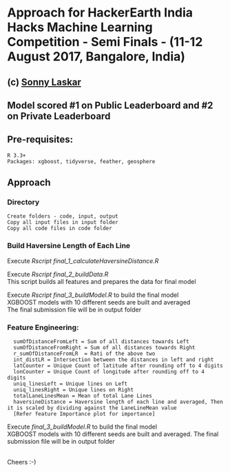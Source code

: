 # Approach for HackerEarth India Hacks Machine Learning Competition - Semi Finals - (11-12 August 2017, Bangalore, India)
## (c) [Sonny Laskar](https://github.com/sonnylaskar)
## Model scored #1 on Public Leaderboard and #2 on Private Leaderboard

## Pre-requisites:
```
R 3.3+
Packages: xgboost, tidyverse, feather, geosphere
```
## Approach

### Directory
```
Create folders - code, input, output
Copy all input files in input folder
Copy all code files in code folder
```

### Build Haversine Length of Each Line
Execute *Rscript final_1_calculateHaversineDistance.R*

Execute *Rscript final_2_buildData.R*
        <br/>This script builds all features and prepares the data for final model

Execute *Rscript final_3_buildModel.R* to build the final model
        <br/>XGBOOST models with 10 different seeds are built and averaged
        <br/>The final submission file will be in output folder

### Feature Engineering:
```
  sumOfDistanceFromLeft = Sum of all distances towards Left
  sumOfDistanceFromRight = Sum of all distances towards Right
  r_sumOfDistanceFromLR  = Rati of the above two
  int_distLR = Intersection between the distances in left and right
  latCounter = Unique Count of latitude after rounding off to 4 digits
  lonCounter = Unique Count of longitude after rounding off to 4 digits
  uniq_linesLeft = Unique lines on Left
  uniq_linesRight = Unique lines on Right
  totalLaneLinesMean = Mean of total Lane Lines
  haversineDistance = Haversine length of each line and averaged, Then it is scaled by dividing against the LaneLineMean value
  [Refer feature Importance plot for importance]
```
  Execute *final_3_buildModel.R* to build the final model<br/>
        XGBOOST models with 10 different seeds are built and averaged.
        The final submission file will be in output folder

<br/>
Cheers :-)
